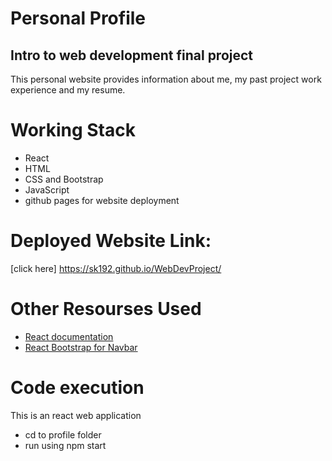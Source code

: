 # Personal Profile 
## Intro to web development final project 

This personal website provides information about me, my past project work experience and my resume.

# Working Stack
- React
- HTML
- CSS and Bootstrap
- JavaScript
- github pages for website deployment

# Deployed Website Link: 
[click here] https://sk192.github.io/WebDevProject/

# Other Resourses Used
- [React documentation](https://reactjs.org/docs/getting-started.html)
- [React Bootstrap for Navbar](https://react-bootstrap.netlify.app/components/navbar/#navbars)


# Code execution

This is an react web application
- cd to profile folder
- run using npm start
